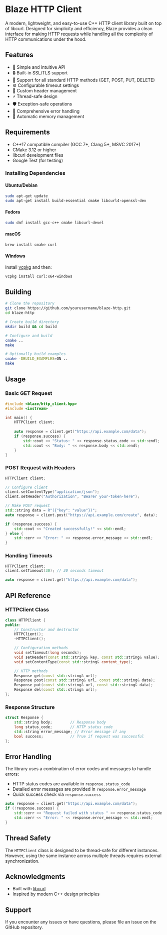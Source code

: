# Blaze HTTP Client

A modern, lightweight, and easy-to-use C++ HTTP client library built on top of libcurl. Designed for simplicity and efficiency, Blaze provides a clean interface for making HTTP requests while handling all the complexity of HTTP communications under the hood.

## Features

- 🚀 Simple and intuitive API
- 🔒 Built-in SSL/TLS support
- 📡 Support for all standard HTTP methods (GET, POST, PUT, DELETE)
- ⚙️ Configurable timeout settings
- 🎯 Custom header management
- ⚡ Thread-safe design
- 🛡️ Exception-safe operations
- 📝 Comprehensive error handling
- 🔄 Automatic memory management

## Requirements

- C++17 compatible compiler (GCC 7+, Clang 5+, MSVC 2017+)
- CMake 3.12 or higher
- libcurl development files
- Google Test (for testing)

### Installing Dependencies

#### Ubuntu/Debian
```bash
sudo apt-get update
sudo apt-get install build-essential cmake libcurl4-openssl-dev
```

#### Fedora
```bash
sudo dnf install gcc-c++ cmake libcurl-devel
```

#### macOS
```bash
brew install cmake curl
```

#### Windows
Install [vcpkg](https://github.com/Microsoft/vcpkg) and then:
```bash
vcpkg install curl:x64-windows
```

## Building

```bash
# Clone the repository
git clone https://github.com/yourusername/blaze-http.git
cd blaze-http

# Create build directory
mkdir build && cd build

# Configure and build
cmake ..
make

# Optionally build examples
cmake -DBUILD_EXAMPLES=ON ..
make
```

## Usage

### Basic GET Request
```cpp
#include <blaze/http_client.hpp>
#include <iostream>

int main() {
    HTTPClient client;
    
    auto response = client.get("https://api.example.com/data");
    if (response.success) {
        std::cout << "Status: " << response.status_code << std::endl;
        std::cout << "Body: " << response.body << std::endl;
    }
}
```

### POST Request with Headers
```cpp
HTTPClient client;

// Configure client
client.setContentType("application/json");
client.setHeader("Authorization", "Bearer your-token-here");

// Make POST request
std::string data = R"({"key": "value"})";
auto response = client.post("https://api.example.com/create", data);

if (response.success) {
    std::cout << "Created successfully!" << std::endl;
} else {
    std::cerr << "Error: " << response.error_message << std::endl;
}
```

### Handling Timeouts
```cpp
HTTPClient client;
client.setTimeout(30); // 30 seconds timeout

auto response = client.get("https://api.example.com/data");
```

## API Reference

### HTTPClient Class
```cpp
class HTTPClient {
public:
    // Constructor and destructor
    HTTPClient();
    ~HTTPClient();

    // Configuration methods
    void setTimeout(long seconds);
    void setHeader(const std::string& key, const std::string& value);
    void setContentType(const std::string& content_type);

    // HTTP methods
    Response get(const std::string& url);
    Response post(const std::string& url, const std::string& data);
    Response put(const std::string& url, const std::string& data);
    Response del(const std::string& url);
};
```

### Response Structure
```cpp
struct Response {
    std::string body;        // Response body
    long status_code;        // HTTP status code
    std::string error_message; // Error message if any
    bool success;            // True if request was successful
};
```

## Error Handling

The library uses a combination of error codes and messages to handle errors:
- HTTP status codes are available in `response.status_code`
- Detailed error messages are provided in `response.error_message`
- Quick success check via `response.success`

```cpp
auto response = client.get("https://api.example.com/data");
if (!response.success) {
    std::cerr << "Request failed with status " << response.status_code << std::endl;
    std::cerr << "Error: " << response.error_message << std::endl;
}
```

## Thread Safety

The `HTTPClient` class is designed to be thread-safe for different instances. However, using the same instance across multiple threads requires external synchronization.

## Acknowledgments

- Built with [libcurl](https://curl.se/libcurl/)
- Inspired by modern C++ design principles

## Support

If you encounter any issues or have questions, please file an issue on the GitHub repository.
